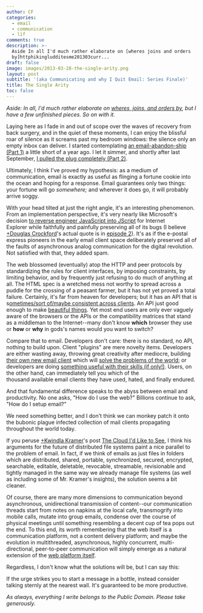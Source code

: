 ```yaml
---
author: CF
categories:
  - email
  - communication
  - lïf
comments: true
description: >-
  Aside In all I'd much rather elaborate on [wheres joins and orders
  by]httphikingludditesme201303curr...
draft: false
image: images/2013-03-28-the-single-arity.png
layout: post
subtitle: '(aka Communicating and why I Quit Email: Series Finale)'
title: The Single Arity
toc: false
---
```

    
_Aside: In all, I'd much rather elaborate on [wheres, joins, and orders by](http://hiking.luddites.me/2013/03/currying-favor-with-partial-application.html), but I have a few unfinished pieces. So on with it._    
    
Laying here as I fade in and out of scope over the waves of recovery from back surgery, and in the quiet of these moments, I can enjoy the blissful roar of silence as it screams past my bedroom windows: the silence only an empty inbox can deliver. I started contemplating [an email-abandon-ship (Part 1)](http://hiking.luddites.me/2012/07/communicating-and-why-i-quit-email.html) a little short of a year ago. I let it simmer, and shortly after last September, [I pulled the plug completely (Part 2)](http://hiking.luddites.me/2012/09/communicating-and-why-i-quit-email.html).    
    
Ultimately, I think I've proved my hypothesis: as a medium of communication, email is exactly as useful as flinging a fortune cookie into the ocean and hoping for a response. Email guarantees only two things: your fortune will go *somewhere;* and wherever it does go, it will probably arrive soggy.    
    
With your head tilted at just the right angle, it's an interesting phenomenon. From an implementation perspective, it's very nearly like Microsoft's decision [to reverse engineer JavaScript into JScript](http://javascript.crockford.com/popular.html) for Internet Explorer while faithfully and painfully preserving all of its bugs (I believe [+Douglas Crockford](http://plus.google.com/118095276221607585885)'s actual quote is in [episode 2](http://www.youtube.com/watch?v=RO1Wnu-xKoY)). It's as if the e-postal express pioneers in the early email client space deliberately preserved all of the faults of asynchronous analog communication for the digital revolution. Not satisfied with that, they added spam.    
    
The web blossomed (eventually) atop the HTTP and peer protocols by standardizing the rules for client interfaces, by imposing constraints, by limiting behavior, and by frequently just refusing to do much of anything at all. The HTML spec is a wretched mess not worthy to spread across a puddle for the crossing of a peasant farmer, but it has not yet proved a total failure. Certainly, it's far from heaven for developers; but it has an API that is s[ometimes/sort of/maybe consistent across clients](http://paulirish.com/2013/webkit-for-developers/). An API just good enough to make [beautiful things](https://chrome.google.com/webstore/detail/movi-kanti-revo/kkdkcgeghhfjiglphfppinecpcpnnbne?hl=en). Yet most end users are only ever vaguely aware of the browsers or the APIs or the compatibility matrices that stand as a middleman to the Internet--many don't know **which** browser they use or **how** or **why** in gods's names would you want to switch?    
    
Compare that to email. Developers don't care: there is no standard, no API, nothing to build upon. Client "plugins" are mere novelty items. Developers are either wasting away, throwing great creativity after mediocre, building [their own new email client](http://www.personamail.info/) which will [solve the problems of the world](http://www.orchestra.com/); or developers are doing [something useful with their skills (if only!)](http://badassjs.com/post/20294238453/webkit-js-yes-it-has-finally-happened-browser). Users, on the other hand, can immediately tell you which of the thousand available email clients they have used, hated, and finally endured.    
    
And that fundamental difference speaks to the abyss between email and productivity. No one asks, "How do I use the web?" Billions continue to ask, "How do I setup email?"    
    
We need something better, and I don't think we can monkey patch it onto the bubonic plague infected collection of mail clients propagating throughout the world today.    
    
If you peruse [+Kwindla Kramer](http://plus.google.com/103277070930565421721)'s post [The Cloud I'd Like to See](http://machine-theory.com/the-cloud-id-like-to-see), I think his arguments for the future of distributed file systems paint a nice parallel to the problem of email. In fact, if we think of emails as just files in folders which are distributed, shared, portable, synchronized, secured, encrypted, searchable, editable, deletable, revocable, streamable, revisionable and tightly managed in the same way we already manage file systems (as well as including some of Mr. Kramer's insights), the solution seems a bit cleaner.    
    
Of course, there are many more dimensions to communication beyond asynchronous, unidirectional transmission of content--our communication threads start from notes on napkins at the local cafe, transmogrify into mobile calls, mutate into group emails, condense over the course of physical meetings until something resembling a decent cup of tea pops out the end. To this end, its worth remembering that the web itself is a communication platform, not a content delivery platform; and maybe the evolution in multithreaded, asynchronous, highly concurrent, multi-directional, peer-to-peer communication will simply emerge as a natural extension of the [web platform itself](http://www.2ality.com/2013/03/web-platform.html).    
    
Regardless, I don't know what the solutions will be, but I can say this:    
    
If the urge strikes you to start a message in a bottle, instead consider talking sternly at the nearest wall. It's guaranteed to be more productive.    
    
_As always, everything I write belongs to the Public Domain. Please take generously._    
